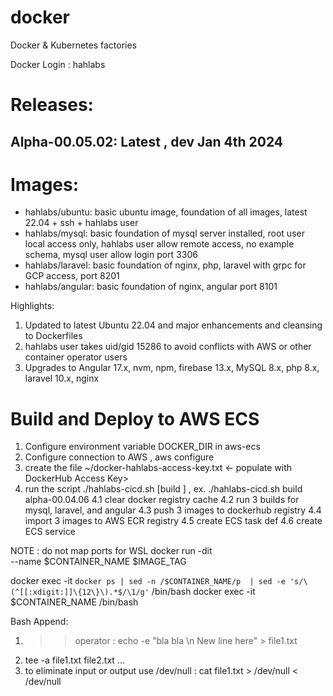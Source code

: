 # docker
Docker &amp; Kubernetes factories

Docker Login : hahlabs

# Releases:
## Alpha-00.05.02: Latest , dev Jan 4th 2024
# Images:
 - hahlabs/ubuntu: basic ubuntu image, foundation of all images, latest 22.04 + ssh + hahlabs user
 - hahlabs/mysql: basic foundation of mysql server installed, root user local access only, hahlabs user allow remote access, no example schema, mysql user allow login port 3306
 - hahlabs/laravel: basic foundation of nginx, php, laravel with grpc for GCP access, port 8201
 - hahlabs/angular: basic foundation of nginx, angular port 8101

 
Highlights:
1. Updated to latest Ubuntu 22.04 and major enhancements and cleansing to Dockerfiles
2. hahlabs user takes uid/gid 15286 to avoid conflicts with AWS or other container operator users
3. Upgrades to Angular 17.x, nvm, npm, firebase 13.x, MySQL 8.x, php 8.x, laravel 10.x, nginx

# Build and Deploy to AWS ECS
1. Configure environment variable DOCKER_DIR in aws-ecs
2. Configure connection to AWS , aws configure
3. create the file ~/docker-hahlabs-access-key.txt <- populate with DockerHub Access Key>
4. run the script ./hahlabs-cicd.sh [build <tag>] , ex. ./hahlabs-cicd.sh build alpha-00.04.06
  4.1 clear docker registry cache
  4.2 run 3 builds for mysql, laravel, and angular
  4.3 push 3 images to dockerhub registry
  4.4 import 3 images to AWS ECR registry
  4.5 create ECS task def
  4.6 create ECS service
  

NOTE : do not map ports for WSL 
docker run -dit \
      --name $CONTAINER_NAME $IMAGE_TAG

 docker exec -it `docker ps | sed -n /$CONTAINER_NAME/p  | sed -e 's/\(^[[:xdigit:]]\{12\}\).*$/\1/g'` /bin/bash
 docker exec -it $CONTAINER_NAME /bin/bash

 Bash Append:
 1. >> operator : echo -e "bla bla \n New line here" > file1.txt
 2. tee -a file1.txt file2.txt ... 
 3. to eliminate input or output use /dev/null : cat file1.txt > /dev/null < /dev/null